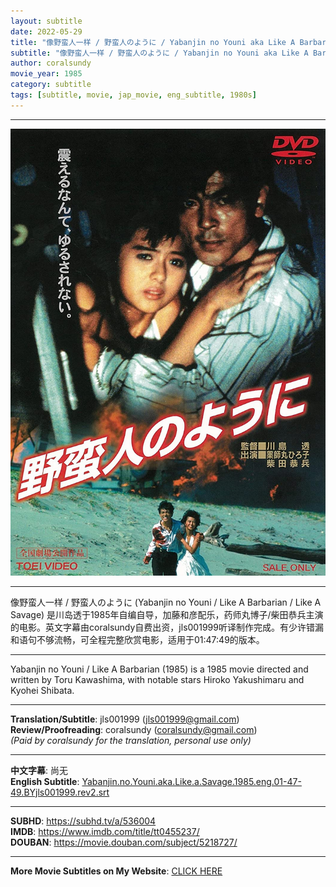 ```yaml
---
layout: subtitle
date: 2022-05-29
title: "像野蛮人一样 / 野蛮人のように / Yabanjin no Youni aka Like A Barbarian 1985 Subtitle (English)"
subtitle: "像野蛮人一样 / 野蛮人のように / Yabanjin no Youni aka Like A Barbarian 1985 Subtitle (English)"
author: coralsundy
movie_year: 1985
category: subtitle
tags: [subtitle, movie, jap_movie, eng_subtitle, 1980s]
---
```


------

<img src="../assets/tt0455237.jpg" alt="tt0455237_cover_art" />

------

像野蛮人一样 / 野蛮人のように (Yabanjin no Youni / Like A Barbarian / Like A Savage) 是川岛透于1985年自编自导，加藤和彦配乐，药师丸博子/柴田恭兵主演的电影。英文字幕由coralsundy自费出资，jls001999听译制作完成。有少许错漏和语句不够流畅，可全程完整欣赏电影，适用于01:47:49的版本。

------

Yabanjin no Youni / Like A Barbarian (1985) is a 1985 movie directed and written by Toru Kawashima, with notable stars Hiroko Yakushimaru and Kyohei Shibata.

------

**Translation/Subtitle**: jls001999 (jls001999@gmail.com)<br>
**Review/Proofreading**: coralsundy (coralsundy@gmail.com)<br>
*(Paid by coralsundy for the translation, personal use only)*

------

**中文字幕**: 尚无<br>
**English Subtitle**: [Yabanjin.no.Youni.aka.Like.a.Savage.1985.eng.01-47-49.BYjls001999.rev2.srt](../subtitles/Yabanjin.no.Youni.aka.Like.a.Savage.1985.eng.01-47-49.BYjls001999.rev2.srt)

------

**SUBHD**: <https://subhd.tv/a/536004><br>
**IMDB**: <https://www.imdb.com/title/tt0455237/><br>
**DOUBAN**: <https://movie.douban.com/subject/5218727/>

------

**More Movie Subtitles on My Website**: <a href='{% post_url 2021-01-10-subtitles-summary-list %}'>CLICK HERE</a>


